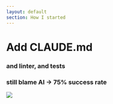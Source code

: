 ```yaml
---
layout: default
section: How I started
---
```


# Add CLAUDE.md

<h3 v-click>
    and linter, and tests
</h3>
<h3 v-click>
    still blame AI → 75% success rate
</h3>

<div class="mt-8" v-click>
    <img class="h-90" src="/journey.2.png">
</div>
